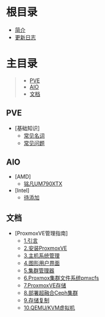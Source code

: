 # 根目录

- [简介](README.md)
- [更新日志](CHANGELOG.md)

# 主目录

> - [PVE](#pve)
> - [AIO](#aio)
> - [文档](#doc)

## PVE <a id="pve"></a>

- [基础知识]
  - [常见名词](pve/changjianmingci.md)
  - [常见问题](pve/changjianwenti.md)
 
## AIO <a id="aio"></a>

- [AMD]
  - [铭凡UM790XTX](aio/amd/mingfanUM790XTX.md)
- [Intel]
  - [待添加](aio/intel/0.md)
 
## 文档 <a id="doc"></a>

- [ProxmoxVE管理指南]
  - [1.引言](doc/1.Introduction.html)
  - [2.安装ProxmoxVE](doc/2.InstallingProxmoxVE.html)
  - [3.主机系统管理](doc/3.HostSystemAdministration.html)
  - [4.图形用户界面](doc/4.GraphicalUserInterface.html)
  - [5.集群管理器](doc/5.ClusterManager.html)
  - [6.Proxmox集群文件系统pmxcfs](doc/6.ProxmoxClusterFileSystem(pmxcfs).html)
  - [7.ProxmoxVE存储](doc/7.ProxmoxVEStorage.html)
  - [8.部署超融合Ceph集群](doc/8.DeployHyper-ConvergedCephCluster.html)
  - [9.存储复制](doc/9.StorageReplication.html)
  - [10.QEMU/KVM虚拟机](doc/10.QEMU:KVMVirtualMachines.html)
 











